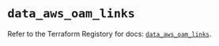 # `data_aws_oam_links`

Refer to the Terraform Registory for docs: [`data_aws_oam_links`](https://www.terraform.io/docs/providers/aws/d/oam_links).
